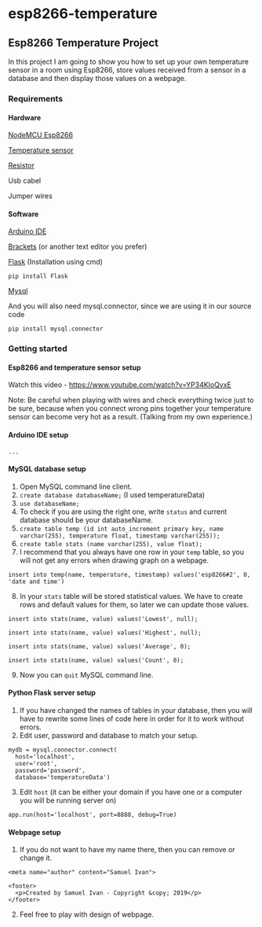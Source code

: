 # esp8266-temperature
## Esp8266 Temperature Project
In this project I am going to show you how to set up your own temperature sensor in a room using Esp8266, store values received from a sensor in a database and then display those values on a webpage.

### Requirements
#### Hardware
  [NodeMCU Esp8266](https://www.amazon.com/AZDelivery-Nodemcu-Module-ESP8266-Development/dp/B07F8759RC/ref=sr_1_1_sspacrid=15HB6XNPPS5QL&keywords=nodemcu+esp8266&qid=1560081331&s=electronics&sprefix=nodemcu%2Caps%2C698&sr=1-1-spons&psc=1)
  
  [Temperature sensor](https://www.amazon.com/Dallas-DS18S20-Temperature-Digital-Serial/dp/B01MZE6ZBB/ref=sr_1_6?keywords=temperature+sensor+dallas&qid=1560081447&s=gateway&sr=8-6)
  
  [Resistor](https://www.amazon.com/EDGELEC-Resistor-Tolerance-Resistance-Optional/dp/B07HDFHPP3/ref=sr_1_2_sspa?crid=1UBAW8QKHDFH2&keywords=4.7k+ohm+resistor&qid=1560081709&s=gateway&sprefix=4.7k%2Caps%2C274&sr=8-2-spons&psc=1)
  
  Usb cabel
  
  Jumper wires
#### Software
  [Arduino IDE](https://www.arduino.cc/en/Main/Software)
  
  [Brackets](http://brackets.io/) (or another text editor you prefer)
  
  [Flask](http://flask.pocoo.org/) (Installation using cmd)
  
  ```
  pip install Flask
  ```
    
  [Mysql](https://dev.mysql.com/)
  
  And you will also need mysql.connector, since we are using it in our source code
  
  ```
  pip install mysql.connector
  ```

### Getting started
  #### Esp8266 and temperature sensor setup
  Watch this video - https://www.youtube.com/watch?v=YP34KloQvxE
  
  Note: Be careful when playing with wires and check everything twice just to be sure, because when you connect wrong pins together your temperature sensor can become very hot as a result. (Talking from my own experience.)
  #### Arduino IDE setup
    ...
  #### MySQL database setup
  1. Open MySQL command line client.
  2. ```create database databaseName;``` (I used temperatureData)
  3. ```use databaseName;```
  4. To check if you are using the right one, write ```status``` and current database should be your databaseName.
  5. ```create table temp (id int auto_increment primary key, name varchar(255), temperature float, timestamp varchar(255));```
  6. ```create table stats (name varchar(255), value float);```
  7. I recommend that you always have one row in your ```temp``` table, so you will not get any errors when drawing graph on a webpage.
  ```
  insert into temp(name, temperature, timestamp) values('esp8266#2', 0, 'date and time')
  ```
  8. In your ```stats``` table will be stored statistical values. We have to create rows and default values for them, so later we can update those values.
  ```
  insert into stats(name, value) values('Lowest', null);
  ```
  ```
  insert into stats(name, value) values('Highest', null);
  ```
  
  ```
  insert into stats(name, value) values('Average', 0);
  ```
  
  ```
  insert into stats(name, value) values('Count', 0);
  ```
  9. Now you can ```quit``` MySQL command line.
  
  #### Python Flask server setup
  1. If you have changed the names of tables in your database, then you will have to rewrite some lines of code here in order for it to work without errors.
  2. Edit user, password and database to match your setup.
  
  ```
  mydb = mysql.connector.connect(
    host='localhost',
    user='root',
    password='password',
    database='temperatureData')
  ```
  3. Edit ```host``` (it can be either your domain if you have one or a computer you will  be running server on)
  ```
  app.run(host='localhost', port=8888, debug=True)
  ```
  #### Webpage setup
  1. If you do not want to have my name there, then you can remove or change it.
  ```
  <meta name="author" content="Samuel Ivan">
  ```
  ```
  <footer>
    <p>Created by Samuel Ivan - Copyright &copy; 2019</p>
  </footer>
  ```
  2. Feel free to play with design of webpage.
